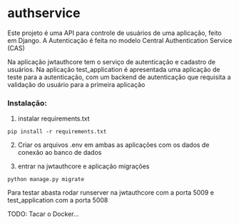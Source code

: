 # authservice

Este projeto é uma API para controle de usuários de uma aplicação, feito em Django.
A Autenticação é feita no modelo Central Authentication Service (CAS)

Na aplicação jwtauthcore tem o serviço de autenticação e cadastro de usuários.
Na aplicação test_application é apresentada uma aplicação de teste para a autenticação,
com um backend de autenticação que requisita a validação do usuário para a primeira aplicação


### Instalação:

1) instalar requirements.txt
```
pip install -r requirements.txt
```

2) Criar os arquivos .env em ambas as aplicações com os dados de conexão ao banco de dados

3) entrar na jwtauthcore e aplicação migrações
```
python manage.py migrate
```

Para testar abasta rodar runserver na jwtauthcore com a porta 5009 e test_application com a porta 5008


TODO: Tacar o Docker...
